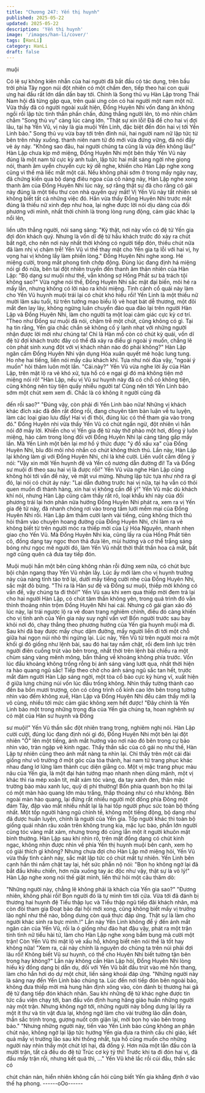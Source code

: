 ```yaml
---
title: "Chương 247: Yến thị huynh"
published: 2025-05-22
updated: 2025-05-22
description: 'Yến thị huynh'
image: '/images/han-li/cover/'
tags: [HanLi]
category: HanLi
draft: false
---
```


muội

Có lẽ sự không kiên nhẫn của hai người đã bắt đầu có tác dụng,
trên bầu trời phía Tây ngọn núi đột nhiên có một chấm đen, tiếp
theo hai con quái ưng hai đầu rất lớn dần dần bay tới. Chính là
Song thủ vụ Hàn Lập trong Thái Nam hội đã từng gặp qua, trên
quái ưng còn có hai người một nam một nữ.
Vừa thấy đã có người ngoài xuất hiện, Đổng Huyên Nhi vốn đang
ăn không ngồi rồi lập tức tinh thần phấn chấn, đứng thẳng người
lên, tò mò nhìn chằm chằm "Song thủ vụ" càng lúc càng lớn.
"Thật sự xin lỗi! Đã để cho hai vị đợi lâu, tại hạ Yến Vũ, vị này là
gia muội Yến Linh, đặc biệt đến đón hai vị tới Yến Linh bảo." Song
thủ vụ vừa bay tới trên đỉnh núi, hai người nam nữ lập tức từ bên
trên nhảy xuống. thanh niên nam tử đó mới vừa đứng vững, đã
nói đầy vẻ áy náy.
"Không sao đâu, hai người chúng ta cũng là vừa đến không lâu!"
Hàn Lập chưa kịp mở miệng, Đổng Huyên Nhi một bên thấy Yến
Vũ này đúng là một nam tử cực kỳ anh tuấn, lập tức hai mắt sáng
ngời nhẹ giọng nói, thanh âm uyển chuyển cực kỳ dễ nghe, khiến
cho Hàn Lập nghe xong cũng vì thế mà liếc mắt một cái.
Nếu không phải sớm ở trong mấy ngày nay, đã chứng kiến qua
bộ dạng điêu ngoa của cô nàng này, Hàn Lập nghe xong thanh
âm của Đổng Huyên Nhi lúc này, sợ rằng thật sự đã cho rằng cô
gái này đúng là một tiểu thư con nhà quyền quý mất!
Vị Yến Vũ này tất nhiên sẽ không biết tất cả những việc đó. Hắn
vừa thấy Đổng Huyên Nhi trước mắt đúng là thiếu nữ xinh đẹp
như hoa, lại nghe được lời nói dịu dàng của đối phương với mình,
nhất thời chính là trong lòng rung động, cảm giác khác lạ nổi lên,

liền ưỡn thẳng người, nói sang sảng:
"Kỳ thật, nơi này vốn có đệ tử Yến gia đợi đón khách quý. Nhưng
là vốn dĩ đệ tử hầu khách trước đó xảy ra chút bất ngờ, cho nên
nơi này nhất thời không có người tiếp đón, thiếu chút nữa đã làm
nhị vị chậm trễ! Yến Vũ vì thế thay mặt cho Yến gia tạ lỗi với hai
vị, hy vọng hai vị không lấy làm phiền lòng."
Đổng Huyên Nhi nghe xong. Hé miệng cười, trong mắt phong tình
chớp động. Đúng lúc đang định há miệng nói gì đó nữa, bên tai
đột nhiên truyền đến thanh âm thản nhiên của Hàn Lập:
"Bộ dạng sư muội như thế, vẫn không sợ Hồng Phất sư bá trách
tội không sao?"
Vừa nghe nói thế, Đổng Huyên Nhi sắc mặt đại biến, môi hé ra
mấy lần, nhưng không có lời nào ra khỏi miệng. Tình cảnh cổ
quái này làm cho Yến Vũ huynh muội trái lại có chút khó hiểu rồi!
Yến Linh là một thiếu nữ mười lăm sáu tuổi, từ trên tướng mạo
biểu lộ vẻ hoạt bát dễ thương, một đôi mắt đen lay láy, không
ngừng luân chuyển đảo qua đảo lại trên người Hàn Lập và Đổng
Huyên Nhi, làm cho người ta một loại cảm giác cực kỳ cơ trí.
"Theo như Đổng sư muội đã nói, chậm trễ một chút, cũng không
có gì. Tại hạ tin rằng, Yến gia chắc chắn sẽ không cố ý lạnh nhạt
với những người nhận được lời mời như chúng ta! Chỉ là Hàn mỗ
còn có chút kỳ quái, vốn dĩ đệ tử đợi khách trước đây có thể đã
xảy ra điều gì ngoài ý muốn, chẳng lẽ còn phát sinh xung đột với
vị khách nhân nào đó phải không?" Hàn Lập ngăn cấm Đổng
Huyên Nhi vận dụng Hóa xuân quyết mê hoặc lung tung. Ho nhẹ
hai tiếng, liền nói mấy câu khách khí. Tựa như nói đùa vậy, "ngoài
ý muốn" hỏi thăm luôn một lần.
"Cái.này?" Yến Vũ vừa nghe lời ấy của Hàn Lập, trên mặt lộ ra vẻ
khó xử, tựa hồ có e ngại gì đó mà không tiện mở miệng nói rõ!
"Hàn Lập, nếu vị Vũ sư huynh này đã có chỗ có không tiện, cũng
không nên tùy tiện quấy nhiễu người ta! Cũng nên tới Yến Linh
bảo sớm một chút xem xem đi. Chắc là có không ít người cũng đã

đến rồi sao?"
"Đúng vậy, còn phải đi Yến Linh bảo nữa! Những vị khách khác
đích xác đã đến rất đông rồi, đang chuyên tâm bàn luận về tu
luyện, làm các loại giao lưu đấy! Hai vị đi thôi, đúng lúc có thể
tham gia vào trong đó."
Đổng Huyên nhi vừa thấy Yến Vũ có chút ngần ngừ, đột nhiên vì
hắn nói đỡ mấy lời. Khiến cho vị Yến gia đệ tử này thở phào một
hơi, đồng ý luôn miệng, hảo cảm trong lòng đối với Đổng Huyên
Nhi lại càng tăng gấp mấy lần. Mà Yến Linh một bên lại mơ hồ ý
thức được "ý đồ xấu xa" của Đổng Huyên Nhi, bĩu đôi môi nhỏ
nhắn có chút không thích thú.
Lần này, Hàn Lập lại không làm gì với Đổng Huyên Nhi, chỉ là khẽ
cười. Liền vuốt cằm đồng ý nói:
"Vậy xin mời Yến huynh đệ và Yến cô nương dẫn đường đi! Ta và
Đổng sư muội đi theo sau hai vị là được rồi!"
Yến Vũ vừa nghe Hàn Lập cũng không hỏi tới vấn đề này, vẻ mặt
vui mừng. Nhưng lập tức tựa như nhớ ra gì đó, lại nói có chút áy
náy:
"Lại dẫn đường trước hai vị nữa, tại hạ vẫn có thói quen muốn đi
thành hàng, xin hai vị không cần để ý!"
Yến Vũ mặc dù khách khí nói, nhưng Hàn Lập cũng cảm thấy rất
rõ, loại khẩu khí này của đối phương trái lại hơn phân nửa hướng
Đổng Huyên Nhi phát ra, xem ra vị Yến gia đệ tử này, đã nhanh
chóng rơi vào trong tấm lưới mềm mại của Đổng Huyên Nhi rồi.
Hàn Lập âm thầm cười lạnh vài tiếng, cũng không thích thú hỏi
thăm vào chuyện hoang đường của Đổng Huyên Nhi, chỉ làm ra
vẻ không biết từ trên người móc ra thiếp mời của Lý Hóa Nguyên,
nhanh nhẹn giao cho Yến Vũ. Mà Đổng Huyên Nhi kia, cũng lấy
ra của Hồng Phất tiên cô, đồng dạng tay ngọc thon thả đưa lên,
mùi hương và cơ thể trắng sáng bóng như ngọc mê người đó,
làm Yến Vũ nhất thời thất thần hoa cả mắt, bất ngờ cũng quên cả
đưa tay tiếp đón.

Muội muội hắn một bên cũng không nhàn rỗi đứng xem nữa, có
chút bực bội chặn ngang thay Yến Vũ nhận lấy. Lúc ấy mới làm
cho vị huynh trưởng này của nàng tỉnh táo trở lại, dưới mấy tiếng
cười nhẹ của Đổng Huyên Nhi, sắc mặt đỏ bừng.
"Thì ra là Hàn sư đệ và Đổng sư muội, thiếp mời không có vấn đề,
vậy chúng ta đi thôi!"
Yến Vũ sau khi xem qua thiếp mời đem trả lại cho hai người Hàn
Lập, có chút tâm thần không yên, trong quá trình đó vẫn thỉnh
thoảng nhìn trộm Đổng Huyên Nhi hai cái. Nhưng cô gái gian xảo
đó lúc này, lại trái ngược lộ ra vẻ đoan trang nghiêm chỉnh, điều
đó càng khiến cho vị tinh anh của Yến gia này suy nghĩ vẩn vơ!
Bốn người trước sau bay khỏi nơi đó, chạy thẳng theo phương
hướng của Yến gia huynh muội mà đi.
Sau khi đã bay được mấy chục dặm đường, mấy người liền đi tới
một chỗ giữa hai ngọn núi nhỏ thì ngừng lại.
Lúc này, Yến Vũ từ trên người moi ra một khối gì đó giống như
lệnh bài, sau đó hai tay nắm chặt, rồi đem linh lực trên người điên
cuồng trút vào bên trong, nhất thời trên lệnh bài chiếu ra một
chùm sáng vàng mênh mông, bắn thẳng về khoảng không phía
trước.
Vốn lúc đầu khoảng không trống rỗng bị ánh sáng vàng lướt qua,
nhất thời hiện ra hào quang ngũ sắc! Tiếp theo chờ cho ánh sáng
ngũ sắc tan hết, trước mắt đám người Hàn Lập sáng ngời, một
tòa cổ bảo cực kỳ hùng vĩ, xuất hiện ở giữa lưng chừng núi vốn
lúc đầu trống không.
Nhìn thấy tường thành cao đến ba bốn mươi trượng, còn có công
trình cổ kính cao lớn bên trong tường nhìn vào đếm không xuể,
Hàn Lập và Đổng Huyên Nhi đều cảm thấy mới lạ vô cùng, nhiều
tới mức cảm giác không xem hết được!
"Đây chính là Yến Linh bảo một trong những trọng địa của Yến
gia chúng ta, hoan nghênh sự có mặt của Hàn sư huynh và Đổng

sư muội!" Yến Vũ thần sắc đột nhiên trang trọng, nghiêm nghị nói.
Hàn Lập cười cười, đúng lúc đang định nói gì đó, Đổng Huyên
Nhi một bên lại đột nhiên "Ồ" lên một tiếng, ánh mắt hướng vào
nơi nào đó bên trong cự bảo nhìn vào, tràn ngập vẻ kinh ngạc.
Thấy thần sắc của cô gái nọ như thế, Hàn Lập tự nhiên cũng theo
ánh mắt nàng ta nhìn lại.
Chỉ thấy trên một cái đài giống như võ trường ở một góc của tòa
thành, hai nam tử trang phục khác nhau đang lơ lửng làm thành
cục diện giằng co. Một vị mặc trang phục màu nâu của Yến gia, là
một đại hán tướng mạo nhanh nhẹn dũng mãnh, một vị khác thì
ria mép xoăn tít, mắt xám tóc vàng, da tay xanh đen, thân mặc
trường bào màu xanh lục, quỷ dị phi thường!
Bốn phía quanh bọn họ thì lại có một màn hào quang lớn màu
trắng, thấp thoáng như có như không. Bên ngoài màn hào quang,
lại đứng rất nhiều người một đống phía Đông một đám Tây, đập
vào mắt nhiều nhất lại là hai tốp người phục sức toàn bộ thống
nhất. Một tốp người hàng ngũ chỉnh tề, không một tiếng động, bộ
dạng như đã được huấn luyện, chính là người của Yến gia. Tốp
người khác thì toàn bộ giống quái nhân râu xoăn trên không trung
kia, mặc lục bào, phần lớn người cũng tóc vàng mắt xám, nhưng
trong đó cũng lẫn một ít người khuôn mặt bình thường.
Hàn Lập sau khi nhìn rõ, trên mặt đồng dạng có chút kinh ngạc,
không nhịn được nhìn về phía Yến thị huynh muội bên cạnh, xem
họ có giải thích gì không?
Nhưng chưa đợi cho Hàn Lập mở miệng hỏi, Yến Vũ vừa thấy
tình cảnh này, sắc mặt lập tức có chút mất tự nhiên. Yến Linh bên
cạnh hắn thì nắm chặt tay lại, hết sức phẫn nộ nói:
"Bọn họ không ngờ lại đã bắt đầu khiêu chiến, hơn nữa xuống tay
ác độc như vậy, thật sự là vô lý!"
Hàn Lập nghe xong nói thế giật mình, liền thử hỏi một câu thăm
dò:

"Những người này, chẳng lẽ không phải là khách của Yến gia
sao?"
"Đương nhiên, không phải rồi! Bọn người đó là tự mình tìm tới
cửa. Vừa tới đã đánh bị thương hai huynh đệ Tiểu thập lục và
Tiểu thập ngũ tiếp đãi khách nhân, mà còn đòi tham gia Đoạt bảo
đại hội mới xong, cũng không biết mấy vị trưởng lão nghĩ như thế
nào, bỗng dưng còn quả thực đáp ứng. Thật sự là làm cho người
khác sinh ra bực mình.!"
Lần này Yến Linh không để ý đến ánh mắt ngăn cản của Yến Vũ,
rồi la ó giống như đảo hạt đậu vậy, phát ra một trận tính tình nữ
tiểu hài tử, làm cho Hàn Lập nghe xong bấm bụng mà cười một
trận! Còn Yến Vũ thì mặt lộ vẻ xấu hổ, không biết nên nói thế là
tốt hay không nữa!
"Xem ra, cái này chính là nguyên do chúng ta trên núi phải đợi lâu
rồi! Không biết Vũ sư huynh, có thể cho Huyên Nhi biết tường tận
bên trong hay không?" Lần này không cần Hàn Lập hỏi, Đổng
Huyên Nhi lòng hiếu kỳ đồng dạng bị dẫn dụ, đối với Yến Vũ bắt
đầu trút vào mê hồn thang, làm cho hắn hơi do dự một chút, liền
sảng khoái đáp ứng.
"Những người này là sáng nay đến Yến Linh bảo chúng ta. Lúc
đến nơi tiếp đón bên ngoài bảo, không đưa thiếp mời mà hung
hãn định xông vào, còn đánh bị thương hai gã đệ tử đang tiếp đón
khách nhân. Sau khi những đệ tử khác nghe được tin tức cầu viện
chạy tới, ban đầu vốn định hung hăng giáo huấn những người này
một trận. Nhưng không ngờ tới, những người này bỗng dưng lại
lấy ra một ít thư và tín vật đưa lại, không ngờ làm cho vài trưởng
lão dẫn đoàn, thần sắc trịnh trọng, gượng nuốt cơn giận lại, mời
bọn họ vào bên trong bảo."
"Nhưng những người này, tiến vào Yến Linh bảo cũng không an
phận chút nào, không ngờ lại lập tức hướng Yến gia đưa ra thỉnh
cầu chỉ giáo, kết quả mấy vị trưởng lão sau khi thống nhất, tựa hồ
cũng muốn cho những người này nhìn thấy một chút lợi hại, đã
đồng ý. Hơn nữa một lần đấu còn là mười trận, tất cả đều do đệ
tử Trúc cơ kỳ tỷ thí! Trước khi ta đi đón hai vị, đã đấu mấy trận rồi,
nhưng kết quả thì, …" Yến Vũ khẽ lắc rồi cúi đầu, thần sắc có

chút chán nản, hiển nhiên không cần hỏi cũng biết Yến gia khẳng
định ở vào thế hạ phong.
------oOo------
